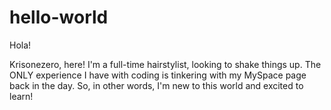 # hello-world

Hola!

Krisonezero, here! I'm a full-time hairstylist, looking to shake things up.
The ONLY experience I have with coding is tinkering with my MySpace page back
in the day. So, in other words, I'm new to this world and excited to learn!
